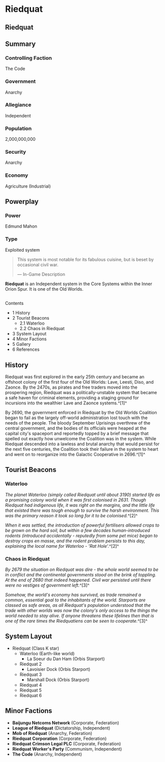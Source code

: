 # Riedquat
## Riedquat

		

## Summary

### Controlling Faction

The Code

### Government

Anarchy

### Allegiance

Independent

### Population

2,000,000,000

### Security

Anarchy

### Economy

Agriculture (Industrial)

## Powerplay

### Power

Edmund Mahon

### Type

Exploited system

> 
> 
> This system is most notable for its fabulous cuisine, but is beset by occasional civil war.
> 
> 
> — In-Game Description
> 

**Riedquat** is an Independent system in the Core Systems within the Inner Orion Spur. It is one of the Old Worlds.

## 

Contents

- 1 History
- 2 Tourist Beacons
    - 2.1 Waterloo
    - 2.2 Chaos in Riedquat
- 3 System Layout
- 4 Minor Factions
- 5 Gallery
- 6 References

## History

Riedquat was first explored in the early 25th century and became an offshoot colony of the first four of the Old Worlds: Lave, Leesti, Diso, and Zaonce. By the 2470s, as pirates and free traders moved into the prospering region, Riedquat was a politically-unstable system that became a safe haven for criminal elements, providing a staging ground for incursions into the wealthier Lave and Zaonce systems.^[1]^

By 2690, the government enforced in Riedquat by the Old Worlds Coalition began to fail as the largely off-world administration lost touch with the needs of the people. The bloody September Uprisings overthrew of the central government, and the bodies of its officials were heaped at the capital city's spaceport and reportedly topped by a brief message that spelled out exactly how unwelcome the Coalition was in the system. While Riedquat descended into a lawless and brutal anarchy that would persist for the next five centuries, the Coalition took their failure in the system to heart and went on to reorganize into the Galactic Cooperative in 2696.^[1]^

## Tourist Beacons

### Waterloo

*The planet Waterloo (simply called Riedquat until about 3190) started life as a promising colony world when it was first colonised in 2631. Though Riedquat had indigenous life, it was right on the margins, and the little life that existed there was tough enough to survive the harsh environment. This was the primary reason it took so long for it to be colonised.*^[2]^

*When it was settled, the introduction of powerful fertilisers allowed crops to be grown on the hard soil, but within a few decades human-introduced rodents (introduced accidentally - reputedly from some pet mice) began to destroy crops en masse, and the rodent problem persists to this day, explaining the local name for Waterloo - 'Rat Hole'.*^[2]^

### Chaos in Riedquat

*By 2679 the situation on Riedquat was dire - the whole world seemed to be in conflict and the continental governments stood on the brink of toppling. At the end of 2680 that indeed happened. Civil war persisted until there were no vestiges of government left.*^[3]^

*Somehow, the world's economy has survived, as trade remained a common, essential goal to the inhabitants of the world. Starports are classed as safe areas, as all Riedquat's population understood that the trade with other worlds was now the colony's only access to the things the world needed to stay alive. If anyone threatens these lifelines then that is one of the rare times the Riedquatiens can be seen to cooperate.*^[3]^

## System Layout

- Riedquat (Class K star)
    - Waterloo (Earth-like world)
        - La Soeur du Dan Ham (Orbis Starport)
    - Riedquat 2
        - Lavoisier Dock (Orbis Starport)
    - Riedquat 3
        - Marshall Dock (Orbis Starport)
    - Riedquat 4
    - Riedquat 5
    - Riedquat 6

## Minor Factions

- **Baijungu Netcoms Network** (Corporate, Federation)
- **League of Riedquat** (Dictatorship, Independent)
- **Mob of Riedquat** (Anarchy, Federation)
- **Riedquat Corporation** (Corporate, Federation)
- **Riedquat Crimson Legal PLC** (Corporate, Federation)
- **Riedquat Worker's Party** (Communism, Independent)
- **The Code** (Anarchy, Independent)